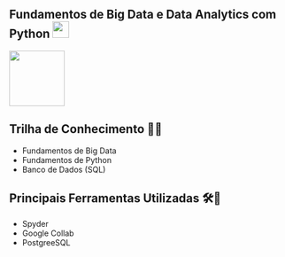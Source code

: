 ##  Fundamentos de Big Data e Data Analytics com Python <img src="https://upload.wikimedia.org/wikipedia/commons/thumb/c/c3/Python-logo-notext.svg/1869px-Python-logo-notext.svg.png" height="30">

<img src="https://upload.wikimedia.org/wikipedia/commons/8/8c/SENAI_S%C3%A3o_Paulo_logo.png" height="100">

## Trilha de Conhecimento 🚵‍♂️
- Fundamentos de Big Data
- Fundamentos de Python
- Banco de Dados (SQL)

## Principais Ferramentas Utilizadas 🛠🧰
- Spyder 
- Google Collab
- PostgreeSQL
